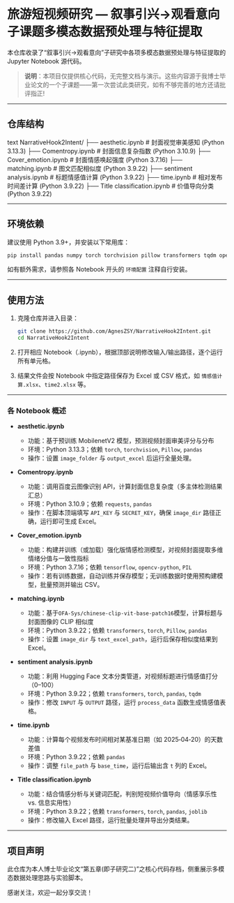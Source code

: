 # 旅游短视频研究 — 叙事引兴→观看意向子课题多模态数据预处理与特征提取

本仓库收录了“叙事引兴→观看意向”子研究中各项多模态数据预处理与特征提取的 Jupyter Notebook 源代码。

> **说明**：本项目仅提供核心代码，无完整文档与演示。这些内容源于我博士毕业论文的一个子课题——第一次尝试此类研究，如有不够完善的地方还请批评指正!

---

## 仓库结构

text
NarrativeHook2Intent/
├── aesthetic.ipynb              # 封面视觉审美感知 (Python 3.13.3)
├── Comentropy.ipynb             # 封面信息复杂指数 (Python 3.10.9)
├── Cover_emotion.ipynb          # 封面情感唤起强度 (Python 3.7.16)
├── matching.ipynb               # 图文匹配相似度 (Python 3.9.22)
├── sentiment analysis.ipynb     # 标题情感值计算 (Python 3.9.22)
├── time.ipynb                   # 相对发布时间差计算 (Python 3.9.22)
├── Title classification.ipynb   # 价值导向分类 (Python 3.9.22)


---

## 环境依赖

建议使用 Python 3.9+，并安装以下常用库：

```bash
pip install pandas numpy torch torchvision pillow transformers tqdm openpyxl tensorflow joblib baidu-aip opencv-python requests
```

如有额外需求，请参照各 Notebook 开头的 `环境配置` 注释自行安装。

---

## 使用方法

1. 克隆仓库并进入目录：

   ```bash
   git clone https://github.com/AgnesZSY/NarrativeHook2Intent.git
   cd NarrativeHook2Intent
   ```


2. 打开相应 Notebook（.ipynb），根据顶部说明修改输入/输出路径，逐个运行所有单元格。

3. 结果文件会按 Notebook 中指定路径保存为 Excel 或 CSV 格式，如 `情感值计算.xlsx`、`time2.xlsx` 等。

---

### 各 Notebook 概述

- **aesthetic.ipynb**

  - 功能：基于预训练 MobilenetV2 模型，预测视频封面审美评分与分布
  - 环境：Python 3.13.3；依赖 `torch`, `torchvision`, `Pillow`, `pandas`
  - 操作：设置 `image_folder` 与 `output_excel` 后运行全量处理。

- **Comentropy.ipynb**

  - 功能：调用百度云图像识别 API，计算封面信息复杂度（多主体检测结果汇总）
  - 环境：Python 3.10.9；依赖 `requests`, `pandas`
  - 操作：在脚本顶端填写 `API_KEY` 与 `SECRET_KEY`，确保 `image_dir` 路径正确，运行即可生成 Excel。

- **Cover\_emotion.ipynb**

  - 功能：构建并训练（或加载）强化版情感检测模型，对视频封面提取多维情绪分值与一致性指标
  - 环境：Python 3.7.16；依赖 `tensorflow`, `opencv-python`, `PIL`
  - 操作：若有训练数据，自动训练并保存模型；无训练数据时使用预构建模型，批量预测并输出 CSV。

- **matching.ipynb**

  - 功能：基于`OFA-Sys/chinese-clip-vit-base-patch16`模型，计算标题与封面图像的 CLIP 相似度
  - 环境：Python 3.9.22；依赖 `transformers`, `torch`, `Pillow`, `pandas`
  - 操作：设置 `image_dir` 与 `text_excel_path`，运行后保存相似度结果到 Excel。

- **sentiment analysis.ipynb**

  - 功能：利用 Hugging Face 文本分类管道，对视频标题进行情感值打分（0–100）
  - 环境：Python 3.9.22；依赖 `transformers`, `torch`, `pandas`, `tqdm`
  - 操作：修改 `INPUT` 与 `OUTPUT` 路径，运行 `process_data` 函数生成情感值表格。

- **time.ipynb**

  - 功能：计算每个视频发布时间相对某基准日期（如 2025‑04‑20）的天数差值
  - 环境：Python 3.9.22；依赖 `pandas`
  - 操作：调整 `file_path` 与 `base_time`，运行后输出含 `t` 列的 Excel。

- **Title classification.ipynb**

  - 功能：结合情感分析与关键词匹配，判别短视频价值导向（情感享乐性 vs. 信息实用性）
  - 环境：Python 3.9.22；依赖 `transformers`, `torch`, `pandas`, `joblib`
  - 操作：修改输入 Excel 路径，运行批量处理并导出分类结果。

---

## 项目声明

此仓库为本人博士毕业论文“第五章(即子研究二)”之核心代码存档，侧重展示多模态数据处理思路与实验脚本。 

感谢关注，欢迎一起分享交流！

